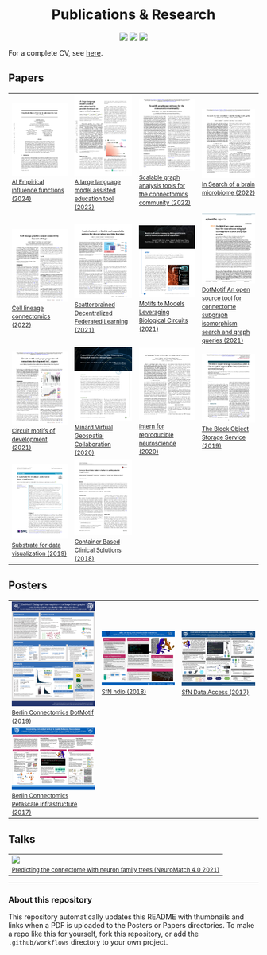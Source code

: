 <h1 align=center>Publications & Research</h1>

<p align=center>
<a href="https://scholar.google.com/citations?user=QgJ7CPUAAAAJ&hl=en"><img src="https://img.shields.io/badge/Google Scholar-4285F4?logo=Google+Scholar&style=for-the-badge&logoColor=black" /></a>
<a href="https://www.researchgate.net/scientific-contributions/2132435999_Jordan_Matelsky"><img src="https://img.shields.io/badge/ResearchGate-00ccbb?logo=ResearchGate&style=for-the-badge&logoColor=black" /></a>
<a href="https://orcid.org/0000-0002-9470-760X"><img src="https://img.shields.io/badge/ORCID-A6CE39?logo=ORCID&style=for-the-badge&logoColor=black" /></a>
</p>

For a complete CV, see [here](https://jordan.matelsky.com/resume/).

## Papers

<table><tr><td width='250'><a href='papers/2024_AI_Empirical-influence-functions.pdf'><img src=papers/thumbnails/2024_AI_Empirical-influence-functions.png /><br /><small>AI Empirical influence functions (2024)</small></a></td><td width='250'><a href='papers/2023_A-large-language-model-assisted-education-tool.pdf'><img src=papers/thumbnails/2023_A-large-language-model-assisted-education-tool.png /><br /><small>A large language model assisted education tool (2023)</small></a></td><td width='250'><a href='papers/2022_Scalable-graph-analysis-tools-for-the-connectomics-community.pdf'><img src=papers/thumbnails/2022_Scalable-graph-analysis-tools-for-the-connectomics-community.png /><br /><small>Scalable graph analysis tools for the connectomics community (2022)</small></a></td><td width='250'><a href='papers/2022_In-Search-of-a-brain-microbiome.pdf'><img src=papers/thumbnails/2022_In-Search-of-a-brain-microbiome.png /><br /><small>In Search of a brain microbiome (2022)</small></a></td></tr><tr><td width='250'><a href='papers/2022_Cell-lineage-connectomics.pdf'><img src=papers/thumbnails/2022_Cell-lineage-connectomics.png /><br /><small>Cell lineage connectomics (2022)</small></a></td><td width='250'><a href='papers/2021_Scatterbrained-Decentralized-Federated-Learning.pdf'><img src=papers/thumbnails/2021_Scatterbrained-Decentralized-Federated-Learning.png /><br /><small>Scatterbrained Decentralized Federated Learning (2021)</small></a></td><td width='250'><a href='papers/2021_Motifs-to-Models-Leveraging-Biological-Circuits.pdf'><img src=papers/thumbnails/2021_Motifs-to-Models-Leveraging-Biological-Circuits.png /><br /><small>Motifs to Models Leveraging Biological Circuits (2021)</small></a></td><td width='250'><a href='papers/2021_DotMotif-An-open-source-tool-for-connectome-subgraph-isomorphism-search-and-graph-queries.pdf'><img src=papers/thumbnails/2021_DotMotif-An-open-source-tool-for-connectome-subgraph-isomorphism-search-and-graph-queries.png /><br /><small>DotMotif An open source tool for connectome subgraph isomorphism search and graph queries (2021)</small></a></td></tr><tr><td width='250'><a href='papers/2021_Circuit_motifs_of_development.pdf'><img src=papers/thumbnails/2021_Circuit_motifs_of_development.png /><br /><small>Circuit motifs of development (2021)</small></a></td><td width='250'><a href='papers/2020_Minard-Virtual-Geospatial-Collaboration.pdf'><img src=papers/thumbnails/2020_Minard-Virtual-Geospatial-Collaboration.png /><br /><small>Minard Virtual Geospatial Collaboration (2020)</small></a></td><td width='250'><a href='papers/2020_Intern-for-reproducible-neuroscience.pdf'><img src=papers/thumbnails/2020_Intern-for-reproducible-neuroscience.png /><br /><small>Intern for reproducible neuroscience (2020)</small></a></td><td width='250'><a href='papers/2019_The-Block-Object-Storage-Service.pdf'><img src=papers/thumbnails/2019_The-Block-Object-Storage-Service.png /><br /><small>The Block Object Storage Service (2019)</small></a></td></tr><tr><td width='250'><a href='papers/2019_Substrate-for-data-visualization.pdf'><img src=papers/thumbnails/2019_Substrate-for-data-visualization.png /><br /><small>Substrate for data visualization (2019)</small></a></td><td width='250'><a href='papers/2018_Container-Based-Clinical-Solutions.pdf'><img src=papers/thumbnails/2018_Container-Based-Clinical-Solutions.png /><br /><small>Container Based Clinical Solutions (2018)</small></a></td></tr></table>

## Posters

<table><tr><td width='250'><a href='posters/2019_Berlin-Connectomics_DotMotif.pdf'><img src=posters/thumbnails/2019_Berlin-Connectomics_DotMotif.png /><br /><small>Berlin Connectomics DotMotif (2019)</small></a></td><td width='250'><a href='posters/2018_SfN_ndio.pdf'><img src=posters/thumbnails/2018_SfN_ndio.png /><br /><small>SfN ndio (2018)</small></a></td><td width='250'><a href='posters/2017_SfN_Data-Access.pdf'><img src=posters/thumbnails/2017_SfN_Data-Access.png /><br /><small>SfN Data Access (2017)</small></a></td></tr><tr><td width='250'><a href='posters/2017_Berlin-Connectomics_Petascale-Infrastructure.pdf'><img src=posters/thumbnails/2017_Berlin-Connectomics_Petascale-Infrastructure.png /><br /><small>Berlin Connectomics Petascale Infrastructure (2017)</small></a></td></tr></table>

## Talks

<table><tr><td><a href='https://www.youtube.com/watch?v=fEv94br2V00'><img src='http://img.youtube.com/vi/fEv94br2V00/0.jpg' /><br /><small>Predicting the connectome with neuron family trees (NeuroMatch 4.0 2021)</small></a></td></tr></table>

---

### About this repository

This repository automatically updates this README with thumbnails and links when a PDF is uploaded to the Posters or Papers directories. To make a repo like this for yourself, fork this repository, or add the `.github/workflows` directory to your own project.


